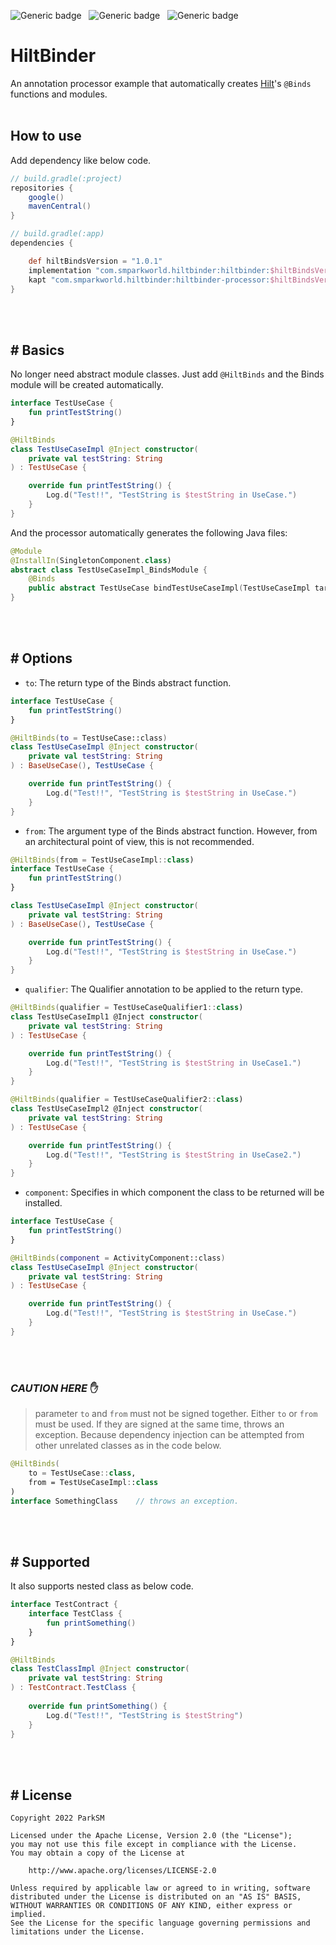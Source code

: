 ![Generic badge](https://img.shields.io/badge/Platform-Android-green.svg)&nbsp;&nbsp;
![Generic badge](https://img.shields.io/badge/Repository-MavenCentral-blue.svg)&nbsp;&nbsp;
![Generic badge](https://img.shields.io/badge/Version-v1.0.1-red.svg)&nbsp;

# HiltBinder
An annotation processor example that automatically creates [Hilt](https://developer.android.com/training/dependency-injection/hilt-android)'s `@Binds` functions and modules.<br><br>

## How to use
Add dependency like below code.
```groovy
// build.gradle(:project)
repositories {
    google()
    mavenCentral()
}

// build.gradle(:app)
dependencies {

    def hiltBindsVersion = "1.0.1"
    implementation "com.smparkworld.hiltbinder:hiltbinder:$hiltBindsVersion"
    kapt "com.smparkworld.hiltbinder:hiltbinder-processor:$hiltBindsVersion"
}
```
<br><br>
## # Basics
No longer need abstract module classes. Just add `@HiltBinds` and the Binds module will be created automatically.
```kotlin
interface TestUseCase {
    fun printTestString()
}

@HiltBinds
class TestUseCaseImpl @Inject constructor(
    private val testString: String
) : TestUseCase {

    override fun printTestString() {
        Log.d("Test!!", "TestString is $testString in UseCase.")
    }
}
```

And the processor automatically generates the following Java files:
```kotlin
@Module
@InstallIn(SingletonComponent.class)
abstract class TestUseCaseImpl_BindsModule {
    @Binds
    public abstract TestUseCase bindTestUseCaseImpl(TestUseCaseImpl target);
}

```
<br><br>
## # Options
- `to`: The return type of the Binds abstract function.
```kotlin
interface TestUseCase {
    fun printTestString()
}

@HiltBinds(to = TestUseCase::class)
class TestUseCaseImpl @Inject constructor(
    private val testString: String
) : BaseUseCase(), TestUseCase {

    override fun printTestString() {
        Log.d("Test!!", "TestString is $testString in UseCase.")
    }
}
```

- `from`: The argument type of the Binds abstract function. However, from an architectural point of view, this is not recommended.
```kotlin
@HiltBinds(from = TestUseCaseImpl::class)
interface TestUseCase {
    fun printTestString()
}

class TestUseCaseImpl @Inject constructor(
    private val testString: String
) : BaseUseCase(), TestUseCase {

    override fun printTestString() {
        Log.d("Test!!", "TestString is $testString in UseCase.")
    }
}
```

- `qualifier`: The Qualifier annotation to be applied to the return type.
```kotlin
@HiltBinds(qualifier = TestUseCaseQualifier1::class)
class TestUseCaseImpl1 @Inject constructor(
    private val testString: String
) : TestUseCase {

    override fun printTestString() {
        Log.d("Test!!", "TestString is $testString in UseCase1.")
    }
}

@HiltBinds(qualifier = TestUseCaseQualifier2::class)
class TestUseCaseImpl2 @Inject constructor(
    private val testString: String
) : TestUseCase {

    override fun printTestString() {
        Log.d("Test!!", "TestString is $testString in UseCase2.")
    }
}
```

- `component`: Specifies in which component the class to be returned will be installed.
```kotlin
interface TestUseCase {
    fun printTestString()
}

@HiltBinds(component = ActivityComponent::class)
class TestUseCaseImpl @Inject constructor(
    private val testString: String
) : TestUseCase {

    override fun printTestString() {
        Log.d("Test!!", "TestString is $testString in UseCase.")
    }
}
```
<br><br>
### *CAUTION HERE* ✋<br>
> parameter `to` and `from` must not be signed together. Either `to` or `from` must be used. If they are signed at the same time, throws an exception. Because dependency injection can be attempted from other unrelated classes as in the code below.
```kotlin
@HiltBinds(
    to = TestUseCase::class,
    from = TestUseCaseImpl::class
)
interface SomethingClass    // throws an exception.
```
<br><br>
## # Supported
It also supports nested class as below code.
```kotlin
interface TestContract {
    interface TestClass {
        fun printSomething()
    }
}

@HiltBinds
class TestClassImpl @Inject constructor(
    private val testString: String
) : TestContract.TestClass {
    
    override fun printSomething() {
        Log.d("Test!!", "TestString is $testString")
    }
}
```
<br><br>
## # License
```
Copyright 2022 ParkSM

Licensed under the Apache License, Version 2.0 (the "License");
you may not use this file except in compliance with the License.
You may obtain a copy of the License at

    http://www.apache.org/licenses/LICENSE-2.0

Unless required by applicable law or agreed to in writing, software
distributed under the License is distributed on an "AS IS" BASIS,
WITHOUT WARRANTIES OR CONDITIONS OF ANY KIND, either express or implied.
See the License for the specific language governing permissions and
limitations under the License.
```
